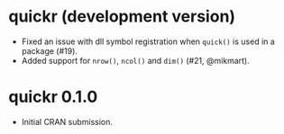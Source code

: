 # quickr (development version)

- Fixed an issue with dll symbol registration when
  `quick()` is used in a package (#19).
- Added support for `nrow()`, `ncol()` and `dim()` (#21, @mikmart).

# quickr 0.1.0

* Initial CRAN submission.

